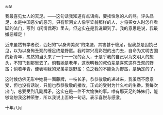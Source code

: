     天足 

   我最喜见女人的天足。——这句话我知道有点语病，要挨性急的人的骂。评头品足，本是中国恶少的恶习，只有帮闲文人像李笠翁那样的人，才将买女人时怎样看脚的法门，写到《闲情偶寄》里去。但这实在是我说颠到了。我的意思是说，我最嫌恶缠足！

   近来虽然有学者说，西妇的“以身殉美观”的束腰，其害甚于缠足，但我总是固执己见，以为以身殉丑观的缠足终是野蛮。我时常兴高彩烈的出门去，自命为文明古国的新青年，忽然的当头来了一个一一拐的女人，于是乎我的自己以为文明人的想头，不知飞到那里去了。倘若她是老年，这表明我的叔伯辈是喜欢这样丑观的野蛮；倘若年青，便表明我的兄弟辈是野蛮：总之我的不能免为野蛮，是确定的了。

   这时候仿佛无形中她将一面藤牌，一枝长矛，恭恭敬敬的递过来，我虽然不愿意受，但也没有话说，只能也恭恭敬敬的接收，正式的受封为什么社的生番。我每次出门，总要受到几副牌矛，这实在是一件不大愉快的事。唯有那天足的姊妹们，能够饶恕我这种荣誉，所以我说上面的一句话，表示喜悦与感激。

   十年八月

